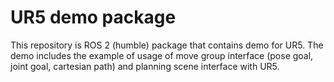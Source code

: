 # UR5 demo package

This repository is ROS 2 (humble) package that contains demo for UR5. The demo includes the example of usage of move group interface (pose goal, joint goal, cartesian path) and planning scene interface with UR5.